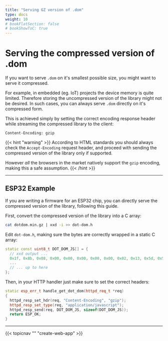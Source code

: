 ```yaml
---
title: "Serving GZ version of .dom"
type: docs
weight: 10
# bookFlatSection: false
# bookShowToC: true
---
```


# Serving the compressed version of .dom

If you want to serve `.dom` on it's smallest possible size, you might want to serve it compressed.

For example, in embedded (eg. IoT) projects the device memory is quite limited. Therefore storing the uncompressed version of the library might not be desired. In such cases, you can always serve `.dom` directly on it's compressed form.

This is achieved simply by setting the correct encoding response header while streaming the compressed library to the client:

```
Content-Encoding: gzip
```

{{< hint "warning" >}}
According to HTML standards you should always check the `Accept-Encoding` request header, and proceed with sending the compressed version of the library only if supported.

However *all* the browsers in the market natively support the `gzip` encoding, making this a safe assumption.
{{< /hint >}}

---

## ESP32 Example

If you are writing a firmware for an ESP32 chip, you can directly serve the compressed version of the library, following this guide.

First, convert the compressed version of the library into a C array:

```sh
cat dotdom.min.gz | xxd -i >> dot-dom.h
```

Edit `dot-dom.h`, making sure the bytes are correctly wrapped in a static C array:

```cpp
static const uint8_t DOT_DOM_JS[] = {
  // xxd output ...
  0x1f, 0x8b, 0x08, 0x00, 0x00, 0x00, 0x00, 0x00, 0x02, 0x13, 0x5d, 0x52,
  ...
  // ... up to here
};
```

Then, in your HTTP handler just make sure to set the correct headers:

```cpp
static esp_err_t handle_get_dot_dom(httpd_req_t *req)
{
  httpd_resp_set_hdr(req, "Content-Encoding", "gzip");
  httpd_resp_set_type(req, "application/javascript");
  httpd_resp_send(req, DOT_DOM_JS, sizeof(DOT_DOM_JS));
  return ESP_OK;
}
```


---

{{< topicnav "" "create-web-app" >}}
